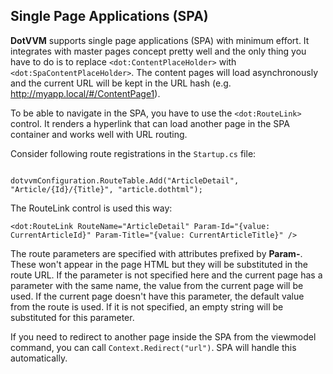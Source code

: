 ## Single Page Applications (SPA)

**DotVVM** supports single page applications (SPA) with minimum effort. It integrates with master pages concept pretty well and 
the only thing you have to do is to replace `<dot:ContentPlaceHolder>` with `<dot:SpaContentPlaceHolder>`. The content pages will 
load asynchronously and the current URL will be kept in the URL hash (e.g. http://myapp.local/#/ContentPage1).

To be able to navigate in the SPA, you have to use the `<dot:RouteLink>` control. It renders a hyperlink that can load another 
page in the SPA container and works well with URL routing.

Consider following route registrations in the `Startup.cs` file:
```CSHARP

dotvvmConfiguration.RouteTable.Add("ArticleDetail", "Article/{Id}/{Title}", "article.dothtml");
```

The RouteLink control is used this way:
```DOTHTML
<dot:RouteLink RouteName="ArticleDetail" Param-Id="{value: CurrentArticleId}" Param-Title="{value: CurrentArticleTitle}" />
```
The route parameters are specified with attributes prefixed by **Param-**. These won't appear in the page HTML but they will be substituted in the route URL.
If the parameter is not specified here and the current page has a parameter with the same name, the value from the current page will be used. If the current page doesn't have this parameter, the default value from the route is used. If it is not specified, an empty string will be substituted for this parameter.


If you need to redirect to another page inside the SPA from the viewmodel command, you can call `Context.Redirect("url")`. 
SPA will handle this automatically.